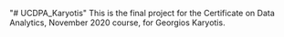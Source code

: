 "# UCDPA_Karyotis" 
This is the final project for the Certificate on Data Analytics, November 2020 course, for Georgios Karyotis.
